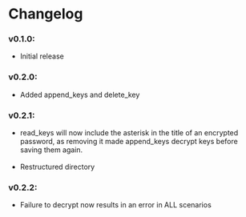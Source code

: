 # Changelog
### v0.1.0:
- Initial release

### v0.2.0:
- Added append_keys and delete_key

### v0.2.1:
- read_keys will now include the asterisk in the title of an encrypted password, as removing it made append_keys decrypt keys before saving them again.<br><br>
- Restructured directory

### v0.2.2:
- Failure to decrypt now results in an error in ALL scenarios 

